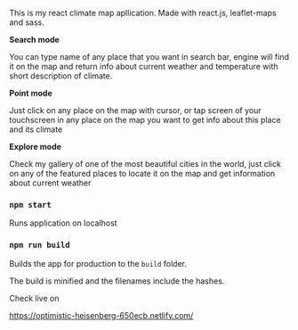This is my react climate map apllication. Made with react.js, leaflet-maps and sass. 

**Search mode**

You can type name of any place that you want in search bar, engine will find it on the map and return info about current weather and temperature with short description of climate.

**Point mode**

Just click on any place on the map with cursor, or tap screen of your touchscreen in any place on the map you want to get info about this place and its climate

**Explore mode**

Check my gallery of one of the most beautiful cities in the world, just click on any of the featured places to locate it on the map and get information about current weather



### `npm start`
Runs application on localhost

### `npm run build`
Builds the app for production to the `build` folder.<br>

The build is minified and the filenames include the hashes.<br>

Check live on

https://optimistic-heisenberg-650ecb.netlify.com/